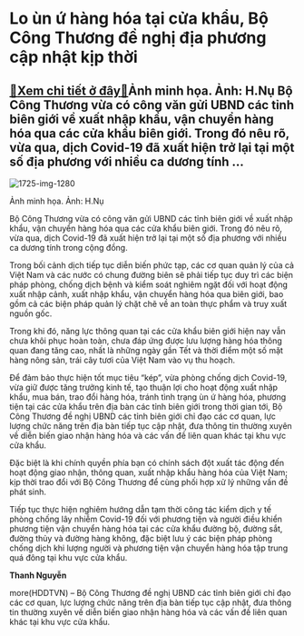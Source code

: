 Lo ùn ứ hàng hóa tại cửa khẩu, Bộ Công Thương đề nghị địa phương cập nhật kịp thời
==================================================================================

[:gift:Xem chi tiết ở đây:gift:](https://hddtvn.com/lo-un-u-hang-hoa-tai-cua-khau-bo-cong-thuong-de-nghi-dia-phuong-cap-nhat-kip-thoi/)Ảnh minh họa. Ảnh: H.Nụ Bộ Công Thương vừa có công văn gửi UBND các tỉnh biên giới về xuất nhập khẩu, vận chuyển hàng hóa qua các cửa khẩu biên giới. Trong đó nêu rõ, vừa qua, dịch Covid-19 đã xuất hiện trở lại tại một số địa phương với nhiều ca dương tính …
------------------------------------------------------------------------------------------------------------------------------------------------------------------------------------------------------------------------------------------------------------------





![1725-img-1280](https://hddtvn.com/wp-content/uploads/2021/02/5890773.jpg "Hàng hoá chậm thông quan tại khu vực cửa khẩu Tân Thanh do phía Trung Quốc thiếu nhân lực xếp dỡ. Ảnh: H.Nụ")


Ảnh minh họa. Ảnh: H.Nụ



Bộ Công Thương vừa có công văn gửi UBND các tỉnh biên giới về xuất nhập khẩu, vận chuyển hàng hóa qua các cửa khẩu biên giới. Trong đó nêu rõ, vừa qua, dịch Covid-19 đã xuất hiện trở lại tại một số địa phương với nhiều ca dương tính trong cộng đồng.


Trong bối cảnh dịch tiếp tục diễn biến phức tạp, các cơ quan quản lý của cả Việt Nam và các nước có chung đường biên sẽ phải tiếp tục duy trì các biện pháp phòng, chống dịch bệnh và kiểm soát nghiêm ngặt đối với hoạt động xuất nhập cảnh, xuất nhập khẩu, vận chuyển hàng hóa qua biên giới, bao gồm cả các biện pháp quản lý chặt chẽ về an toàn thực phẩm và truy xuất nguồn gốc.


Trong khi đó, năng lực thông quan tại các cửa khẩu biên giới hiện nay vẫn chưa khôi phục hoàn toàn, chưa đáp ứng được lưu lượng hàng hóa thông quan đang tăng cao, nhất là những ngày gần Tết và thời điểm một số mặt hàng nông sản, trái cây tươi của Việt Nam vào vụ thu hoạch.


Để đảm bảo thực hiện tốt mục tiêu “kép”, vừa phòng chống dịch Covid-19, vừa giữ được tăng trưởng kinh tế, tạo thuận lợi cho hoạt động xuất nhập khẩu, mua bán, trao đổi hàng hóa, tránh tình trạng ùn ứ hàng hóa, phương tiện tại các cửa khẩu trên địa bàn các tỉnh biên giới trong thời gian tới, Bộ Công Thương đề nghị UBND các tỉnh biên giới chỉ đạo các cơ quan, lực lượng chức năng trên địa bàn tiếp tục cập nhật, đưa thông tin thường xuyên về diễn biến giao nhận hàng hóa và các vấn đề liên quan khác tại khu vực cửa khẩu.


Đặc biệt là khi chính quyền phía bạn có chính sách đột xuất tác động đến hoạt động giao nhận, thông quan, xuất nhập khẩu hàng hóa của Việt Nam; kịp thời trao đổi với Bộ Công Thương để cùng phối hợp xử lý những vấn đề phát sinh.


Tiếp tục thực hiện nghiêm hướng dẫn tạm thời công tác kiểm dịch y tế phòng chống lây nhiễm Covid-19 đối với phương tiện và người điều khiển phương tiện vận chuyển hàng hóa tại các cửa khẩu đường bộ, đường sắt, đường thủy và đường hàng không, đặc biệt lưu ý các biện pháp phòng chống dịch khi lượng người và phương tiện vận chuyển hàng hóa tập trung quá đông tại khu vực cửa khẩu.




**Thanh Nguyễn**



more(HDDTVN) – Bộ Công Thương đề nghị UBND các tỉnh biên giới chỉ đạo các cơ quan, lực lượng chức năng trên địa bàn tiếp tục cập nhật, đưa thông tin thường xuyên về diễn biến giao nhận hàng hóa và các vấn đề liên quan khác tại khu vực cửa khẩu.

